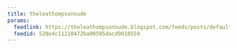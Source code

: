 ```yaml
---
title: theleathompsonnude
params:
  feedlink: https://theleathompsonnude.blogspot.com/feeds/posts/default
  feedid: 520e4c11210472ba00505dacd9010559
---
```

